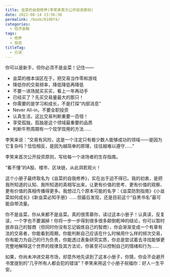 ```yaml
---
title: 韭菜的自我修养(李笑来首次公开投资原则)
date: 2022-08-14 13:56:38
permalink: /book/01d0f4/
categories:
  - 经济金融
tags:
  - 修养
  - 投资
titleTag: 
  - 已读
---
```


你可以是新手，但你必须不是韭菜！记住——

- 韭菜的根本误区在于，把交易当作零和游戏
- 降低你的交易频率，降低降低再降低
- 不要一进场就买买买，看上一年再动手
- 已经买了？先买交易量最大的那只！
- 你需要的是学习和成长，不是打探“内部消息”
- Never All-in，不要全职投资
- 认真生活，这比交易判断重要一百倍！
- 享受孤独，孤独是这个领域最重要的品质
- 判断牛熊周期有一个现学现用的方法……

李笑来说：“交易有风险，这是一个注定只有极少数人能够成功的领域——是因为它复杂吗？恰恰相反，是因为越简单的原理，往往越难以遵守……”

李笑来首次公开投资原则，写给每一个进场者的生存指南。

“看不懂”的A股、楼市、区块链，从此洞若观火！

这个小册子最终取名为《韭菜的自我修养》，实在出于迫不得已。我的初衷，是把我所知道的认知、我所知道的真相写出来，让更有价值的思考、更有价值的观察、更有价值的真相传播得更多。我想过几个原本可能的名字：《韭菜防割指南》《小韭菜如何成长》《新韭菜必知手册》……但最后发现，还是目前这个“自黑书名”最可能自带流量。

你不是韭菜，你从来都不是韭菜。真的很羡慕你，读过这本小册子！认真读，反复读，一个字也不要漏掉！你将一步一步得到很多很多颠倒乾坤的结论，你可以暂时放弃自己的智商（但同时你没有忘记锻炼自己的智商），你会渐渐变成一个有章有法的交易者，你能看到周期，你能判断自己应该在什么时候用什么样的频次交易，你有能力为自己的行为负责，你能透过表象研究实质，你总是尝试着去寻找能够更完整地解释这个世界的规律及其方法论，你甚至可以控制自己的情绪和行为……

如果，你尚未冲进交易市场，却意外地先读到了这本小册子，你猜，你会不会避开书里提到的“几乎所有人都会犯的错误”？李笑来用这个小册子祝福你：好人一生平安。

<!-- more -->

<BookShelf
album="https://cdn.staticaly.com/gh/jonsam-ng/image-hosting@master/oxygen-space/image.1lsutkjq6oow.webp"
:pages="99"
link="https://www.aliyundrive.com/s/GgHnqP3zufn"
douban="https://book.douban.com/subject/30314653/"
author="李笑来"
publisher="江苏凤凰文艺出版社"
intro="李笑来首次公开投资原则，写给每一个进场者的生存指南。"
lang="中文"
/>
